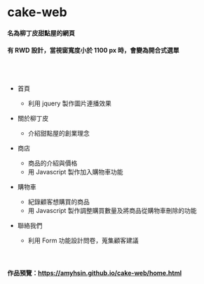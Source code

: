 # cake-web
#### 名為柳丁皮甜點屋的網頁
#### 有 RWD 設計，當視窗寬度小於 1100 px 時，會變為開合式選單
<br/>
<br/>

* 首頁
  * 利用 jquery 製作圖片連播效果
* 關於柳丁皮
  * 介紹甜點屋的創業理念
* 商店
  * 商品的介紹與價格
  * 用 Javascript 製作加入購物車功能
* 購物車
  * 紀錄顧客想購買的商品
  * 用 Javascript 製作調整購買數量及將商品從購物車刪除的功能
* 聯絡我們
  * 利用 Form 功能設計問卷，蒐集顧客建議
  
  <br/>
  <br/>
#### 作品預覽：https://amyhsin.github.io/cake-web/home.html
